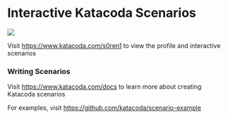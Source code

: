 # Interactive Katacoda Scenarios

[![](http://shields.katacoda.com/katacoda/s0ren1/count.svg)](https://www.katacoda.com/s0ren1 "Get your profile on Katacoda.com")

Visit https://www.katacoda.com/s0ren1 to view the profile and interactive scenarios

### Writing Scenarios
Visit https://www.katacoda.com/docs to learn more about creating Katacoda scenarios

For examples, visit https://github.com/katacoda/scenario-example
